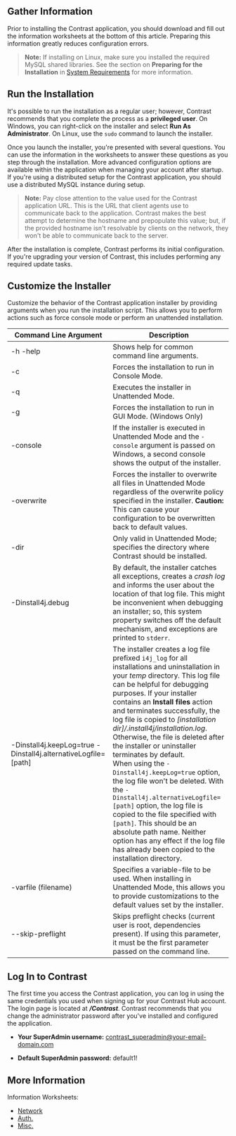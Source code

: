 <!--
title: "Installing TeamServer"
description: "Installation instructions for running the TeamServer installer."
tags: "setup EOP installation installer TeamServer Install4J Logging"
-->

## Gather Information

Prior to installing the Contrast application, you should download and fill out the information worksheets at the bottom of this article. Preparing this information greatly reduces configuration errors.

> **Note:** If installing on Linux, make sure you installed the required MySQL shared libraries. See the section on **Preparing for the Installation** in [System Requirements](installation-setup.html#contrast-reqs) for more information.

## Run the Installation

It's possible to run the installation as a regular user; however, Contrast recommends that you complete the process as a **privileged user**. On Windows, you can right-click on the installer and select **Run As Administrator**. On Linux, use the ```sudo``` command to launch the installer.

Once you launch the installer, you're presented with several questions. You can use the information in the worksheets to answer these questions as you step through the installation. More advanced configuration options are available within the application  when managing your account after startup. If you're using a distributed setup for the Contrast application, you should use a distributed MySQL instance during setup. 

> **Note:** Pay close attention to the value used for the Contrast application URL. This is the URL that client agents use to communicate back to the application. Contrast makes the best attempt to determine the hostname and prepopulate this value; but, if the provided hostname isn't resolvable by clients on the network, they won't be able to communicate back to the server.

After the installation is complete, Contrast performs its initial configuration. If you're upgrading your version of Contrast, this includes performing any required update tasks.

## Customize the Installer

Customize the behavior of the Contrast application installer by providing arguments when you run the installation script. This allows you to perform actions such as force console mode or perform an unattended installation.

| Command Line Argument | Description |
|-----------------------|-------------|
| -h -help              | Shows help for common command line arguments. |
| -c                    | Forces the installation to run in Console Mode. |
| -q                    | Executes the installer in Unattended Mode. |
| -g                    | Forces the installation to run in GUI Mode. (Windows Only) |
| -console              | If the installer is executed in Unattended Mode and the ```-console``` argument is passed on Windows, a second console shows the output of the installer.|
| -overwrite            | Forces the installer to overwrite all files in Unattended Mode regardless of the overwrite policy specified in the installer. **Caution:** This can cause your configuration to be overwritten back to default values. |
| -dir                  | Only valid in Unattended Mode; specifies the directory where Contrast should be installed. |
| -Dinstall4j.debug     | By default, the installer catches all exceptions, creates a *crash log* and informs the user about the location of that log file. This might be inconvenient when debugging an installer; so, this system property switches off the default mechanism, and exceptions are printed to ```stderr```. |
| -Dinstall4j.keepLog=true -Dinstall4j.alternativeLogfile=[path] | The installer creates a log file prefixed ```i4j_log``` for all installations and uninstallation in your *temp* directory. This log file can be helpful for debugging purposes. If your installer contains an **Install files** action and terminates successfully, the log file is copied to *[installation dir]/.install4j/installation.log*. Otherwise, the file is deleted after the installer or uninstaller terminates by default. <br> When using the ```-Dinstall4j.keepLog=true``` option, the log file won't be deleted. With the ```-Dinstall4j.alternativeLogfile=[path]``` option, the log file is copied to the file specified with ```[path]```. This should be an absolute path name. Neither option has any effect if the log file has already been copied to the installation directory. |
| -varfile (filename)   | Specifies a variable-file to be used. When installing in Unattended Mode, this allows you to provide customizations to the default values set by the installer. |
| --skip-preflight      | Skips preflight checks (current user is root, dependencies present). If using this parameter, it must be the first parameter passed on the command line. |

## Log In to Contrast

The first time you access the Contrast application, you can log in using the same credentials you used when signing up for your Contrast Hub account. The login page is located at ***/Contrast***. Contrast recommends that you change the administrator password after you've installed and configured the application.

* **Your SuperAdmin username:** contrast_superadmin@your-email-domain.com

* **Default SuperAdmin password:** default1!

## More Information

Information Worksheets:

* [Network](https://docs.contrastsecurity.com/assets/attachments/CONTRAST-WS-EOP-Network.pdf)
* [Auth.](https://docs.contrastsecurity.com/assets/attachments/CONTRAST-WS-EOP-Auth.pdf)
* [Misc.](https://docs.contrastsecurity.com/assets/attachments/CONTRAST-WS-EOP-Misc.pdf)
